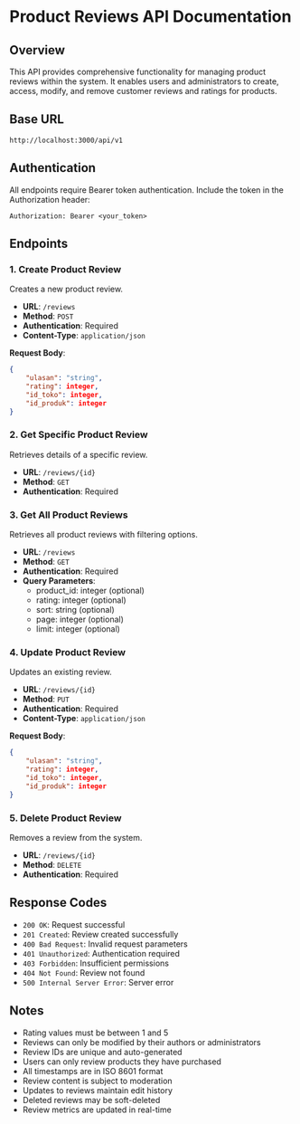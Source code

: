 # Product Reviews API Documentation

## Overview

This API provides comprehensive functionality for managing product reviews within the system. It enables users and administrators to create, access, modify, and remove customer reviews and ratings for products.

## Base URL

```
http://localhost:3000/api/v1
```

## Authentication

All endpoints require Bearer token authentication. Include the token in the Authorization header:

```
Authorization: Bearer <your_token>
```

## Endpoints

### 1. Create Product Review

Creates a new product review.

- **URL**: `/reviews`
- **Method**: `POST`
- **Authentication**: Required
- **Content-Type**: `application/json`

**Request Body**:

```json
{
    "ulasan": "string",
    "rating": integer,
    "id_toko": integer,
    "id_produk": integer
}
```

### 2. Get Specific Product Review

Retrieves details of a specific review.

- **URL**: `/reviews/{id}`
- **Method**: `GET`
- **Authentication**: Required

### 3. Get All Product Reviews

Retrieves all product reviews with filtering options.

- **URL**: `/reviews`
- **Method**: `GET`
- **Authentication**: Required
- **Query Parameters**:
  - product_id: integer (optional)
  - rating: integer (optional)
  - sort: string (optional)
  - page: integer (optional)
  - limit: integer (optional)

### 4. Update Product Review

Updates an existing review.

- **URL**: `/reviews/{id}`
- **Method**: `PUT`
- **Authentication**: Required
- **Content-Type**: `application/json`

**Request Body**:

```json
{
    "ulasan": "string",
    "rating": integer,
    "id_toko": integer,
    "id_produk": integer
}
```

### 5. Delete Product Review

Removes a review from the system.

- **URL**: `/reviews/{id}`
- **Method**: `DELETE`
- **Authentication**: Required

## Response Codes

- `200 OK`: Request successful
- `201 Created`: Review created successfully
- `400 Bad Request`: Invalid request parameters
- `401 Unauthorized`: Authentication required
- `403 Forbidden`: Insufficient permissions
- `404 Not Found`: Review not found
- `500 Internal Server Error`: Server error

## Notes

- Rating values must be between 1 and 5
- Reviews can only be modified by their authors or administrators
- Review IDs are unique and auto-generated
- Users can only review products they have purchased
- All timestamps are in ISO 8601 format
- Review content is subject to moderation
- Updates to reviews maintain edit history
- Deleted reviews may be soft-deleted
- Review metrics are updated in real-time
